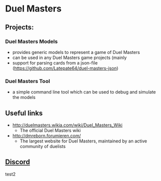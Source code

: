 # Duel Masters
## Projects:
### Duel Masters Models
- provides generic models to represent a game of Duel Masters
- can be used in any Duel Masters game projects (mainly
- support for parsing cards from a json-file (https://github.com/Latepate64/duel-masters-json)
### Duel Masters Tool
- a simple command line tool which can be used to debug and simulate the models
## Useful links
- http://duelmasters.wikia.com/wiki/Duel_Masters_Wiki 
	- The official Duel Masters wiki
- http://dmreborn.forumieren.com/ 
	- The largest website for Duel Masters, maintained by an active community of duelists

## [Discord](https://discord.com/channels/952488769431433256/952488769431433259)
test2
